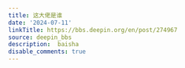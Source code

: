 ```yaml
---
title: 这大佬是谁
date: '2024-07-11'
linkTitle: https://bbs.deepin.org/en/post/274967
source: deepin_bbs
description:  baisha 
disable_comments: true
---
```


